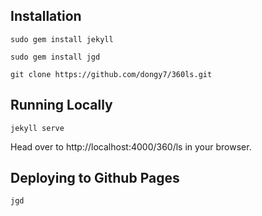 ## Installation
`sudo gem install jekyll`

`sudo gem install jgd`

`git clone https://github.com/dongy7/360ls.git`

## Running Locally
`jekyll serve`

Head over to http://localhost:4000/360/ls in your browser.

## Deploying to Github Pages
`jgd`
